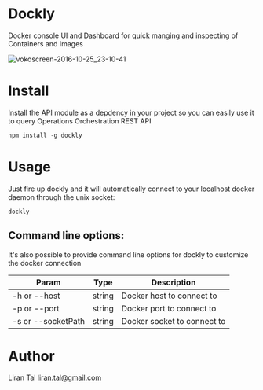 # Dockly
Docker console UI and Dashboard for quick manging and inspecting of Containers and Images

![vokoscreen-2016-10-25_23-10-41](https://cloud.githubusercontent.com/assets/316371/19702523/b12c191e-9b08-11e6-8e8b-588e61022622.gif)

# Install
Install the API module as a depdency in your project so you can easily use it to query Operations Orchestration REST API

```javascript
npm install -g dockly
```

# Usage

Just fire up dockly and it will automatically connect to your localhost docker daemon through the unix socket:

```
dockly
```

## Command line options:

It's also possible to provide command line options for dockly to customize the docker connection

| Param | Type | Description |
| --- | --- | --- |
| -h or --host | string | Docker host to connect to |
| -p or --port | string | Docker port to connect to |
| -s or --socketPath | string | Docker socket to connect to |


# Author
Liran Tal <liran.tal@gmail.com>
